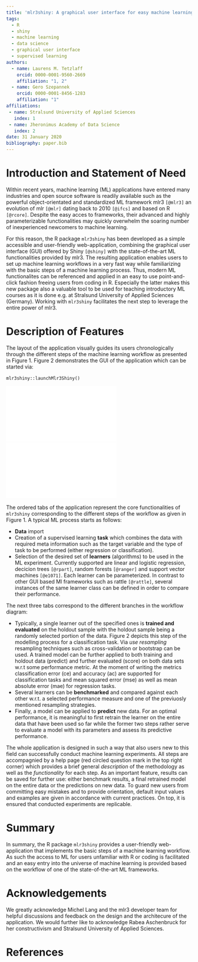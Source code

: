 ```yaml
---
title: 'mlr3shiny: A graphical user interface for easy machine learning in R'
tags:
  - R
  - shiny
  - machine learning
  - data science
  - graphical user interface
  - supervised learning
authors:
  - name: Laurens M. Tetzlaff
    orcid: 0000-0001-9560-2669
    affiliation: "1, 2"
  - name: Gero Szepannek
    orcid: 0000-0001-8456-1283
    affiliation: "1"
affiliations:
 - name: Stralsund University of Applied Sciences 
   index: 1
 - name: Jheronimus Academy of Data Science
   index: 2
date: 31 January 2020
bibliography: paper.bib
---
```


# Introduction and Statement of Need
Within recent years, machine learning (ML) applications have entered many industries and open source software is readily available such as the powerful object-orientated and standardized ML framework mlr3 `[@mlr3]` an evolution of mlr `[@mlr]` dating back to 2010 `[@ifcs]` and based on R `[@rcore]`. Despite the easy acces to frameworks, their advanced and highly parameterizable functionalities may quickly overwhelm the soaring number of inexperienced newcomers to machine learning.

For this reason, the R package `mlr3shiny` has been developed as a simple accessible and user-friendly web-application, combining the graphical user interface (GUI) offered by Shiny `[@shiny]` with the state-of-the-art ML functionalities provided by mlr3.
The resulting application enables users to set up machine learning workflows in a very fast way while familiarizing with the basic steps of a machine learning process. 
Thus, modern ML functionalites can be referenced and applied in an easy to use point-and-click fashion freeing users from coding in R.
Especially the latter makes this new package also a valuable tool to be used for teaching introductory ML courses as it is done e.g. at Stralsund University of Applied Sciences (Germany). Working with `mlr3shiny` facilitates the next step to leverage the entire power of mlr3. 


# Description of Features 
The layout of the application visually guides its users chronologically through the different steps of the machine learning workflow as presented in Figure 1. Figure 2 demonstrates the GUI of the application which can be started via:  

```
mlr3shiny::launchMlr3Shiny()
```

![Workflow with mlr3shiny](workflow.pdf)
![The GUI of `mlr3shiny`](Screenshot.pdf)

The ordered tabs of the application represent the core functionalities of `mlr3shiny` corresponding to the different steps of the workflow as given in Figure 1. 
A typical ML process starts as follows:

- **Data** import
- Creation of a supervised learning **task**  which combines the data with required meta information such as the target variable and the type of task to be performed (either regression or classification).
- Selection of the desired set of **learners** (algorithms) to be used in the ML experiment. Currently supported are linear and logistic regression, decicion trees `[@rpart]`, random forests `[@ranger]` and support vector machines `[@e1071]`.  Each learner can be parameterized. In contrast to other GUI based Ml frameworks such as rattle `[@rattle]`, several instances of the same learner class can be defined in order to compare their performance.

The next three tabs correspond to the different branches in the workflow diagram:

* Typically, a single learner out of the specified ones is **trained and evaluated** on the holdout sample with the holdout sample being a randomly selected portion of the data. Figure 2 depicts this step of the modelling process for a classification task. Via *use resampling* resampling techniques such as cross-validation or bootstrap can be used. A trained model can be further applied to both training and holdout data (predict) and further evaluated (score) on both data sets w.r.t some performance metric. At the moment of writing the metrics classification error (ce) and accuracy (ac) are supported for classification tasks and mean squared error (mse) as well as mean absolute error (mae) for regression tasks.   
* Several learners can be **benchmarked** and compared against each other w.r.t. a selected performance measure and one of the previuosly mentioned resampling strategies.
* Finally, a model can be applied to **predict** new data. For an optimal performance, it is meaningful to first retrain the learner on the entire data that have been used so far while the former two steps rather serve to evaluate a model with its parameters and assess its predictive performance.

The whole application is designed in such a way that also users new to this field can successfully conduct machine learning experiments. All steps are accompagnied by a help page (red circled question mark in the top right corner) which provides a brief general *description* of the methodology as well as the *functionality*  for each step. 
As an important feature, results can be saved for further use: either benchmark results, a final retrained model on the entire data or the predictions on new data.
To guard new users from committing easy mistakes and to provide orientation, default input values and examples are given in accordance with current practices. On top, it is ensured that conducted experiments are replicable.   


# Summary
In summary, the R package `mlr3shiny` provides a user-friendly web-application that implements the basic steps of a machine learning workflow. 
As such the access to ML for users unfamiliar with R or coding is facilitated and an easy entry into the universe of machine learning is provided based on the workflow of one of the state-of-the-art ML frameworks.  


# Acknowledgements

We greatly acknowledge Michel Lang and the mlr3 developer team for helpful discussions and feedback on the design and the architecure of the application. 
We would further like to acknowledge Rabea Aschenbruck for her constructivism and Stralsund University of Applied Sciences.

# References
